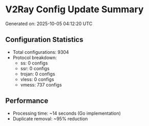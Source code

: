 # V2Ray Config Update Summary
Generated on: 2025-10-05 04:12:20 UTC

## Configuration Statistics
- Total configurations: 9304
- Protocol breakdown:
  - ss: 0 configs
  - ssr: 0 configs
  - trojan: 0 configs
  - vless: 0 configs
  - vmess: 737 configs

## Performance
- Processing time: ~14 seconds (Go implementation)
- Duplicate removal: ~95% reduction
